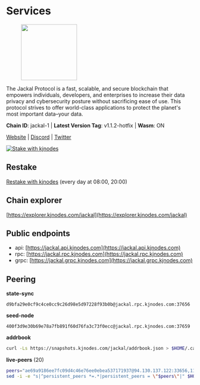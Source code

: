 # Services

<figure><img src="https://raw.githubusercontent.com/kj89/testnet_manuals/main/pingpub/logos/jackal.png" width="150" alt=""><figcaption></figcaption></figure>

The Jackal Protocol is a fast, scalable, and secure blockchain that empowers  individuals, developers, and enterprises to increase their data privacy and  cybersecurity posture without sacrificing ease of use. This protocol strives  to offer world-class applications to protect the planet's most important data–your data.

**Chain ID**: jackal-1 | **Latest Version Tag**: v1.1.2-hotfix | **Wasm**: ON

[Website](https://jackalprotocol.com) | [Discord](https://discord.com/invite/5GKym3p6rj) | [Twitter](https://twitter.com/Jackal_Protocol)

[![Stake with kjnodes](https://i.ibb.co/cr44Q8j/button-stake-with-kjnodes.png)](https://restake.app/jackal/jklvaloper1tr3wm3mdkz0tda6t7vavqnn7fe2g4un0f67xmt)

## Restake

[Restake with kjnodes](https://restake.app/jackal/jklvaloper1tr3wm3mdkz0tda6t7vavqnn7fe2g4un0f67xmt) (every day at 08:00, 20:00)
## Chain explorer
[https://explorer.kjnodes.com/jackal](https://explorer.kjnodes.com/jackal)

## Public endpoints

* api: [https://jackal.api.kjnodes.com](https://jackal.api.kjnodes.com)
* rpc: [https://jackal.rpc.kjnodes.com](https://jackal.rpc.kjnodes.com)
* grpc: [https://jackal.grpc.kjnodes.com](https://jackal.grpc.kjnodes.com)

## Peering

**state-sync**

```text
d9bfa29e0cf9c4ce0cc9c26d98e5d97228f93b0b@jackal.rpc.kjnodes.com:37656
```

**seed-node**

```text
400f3d9e30b69e78a7fb891f60d76fa3c73f0ecc@jackal.rpc.kjnodes.com:37659
```

**addrbook**
```bash
curl -Ls https://snapshots.kjnodes.com/jackal/addrbook.json > $HOME/.canine/config/addrbook.json
```

**live-peers** (20)
```bash
peers="ae69a9186ee7fc09d4c46e76ee0ebea537171937@94.130.137.122:33656,11c23c5341d0ac69f9ebb3be9afa7fe0e134ece0@94.79.54.137:28656,d9bfa29e0cf9c4ce0cc9c26d98e5d97228f93b0b@65.109.88.38:37656,9bcaee1ad957fa75f60a6dd9d8870e53220794a9@104.37.187.214:60756,519f2b648a2a8794ac33b195f39b6d836e09f8f2@131.153.154.13:26656,399068f8371dce4ae5d7cd7da2c965e765e68f4b@65.108.238.102:17556,108652f503665772ad024d9d2129a9f4fa9ffe9b@176.9.98.24:30536,c2842c76779913e05fa4256e3caab852e1782951@202.61.194.254:60756,dd3cab79ffae0aed4f519503b66e9403c69eeb14@85.237.193.101:25565,ecb163fca7436befa3a5694a7d558e89d3f04b2c@65.109.29.150:17656,9c149b35243970e1f8e0519f1f33f79f7d5bd91b@51.38.52.188:26638,588e509e3a8c1dc4ba938779bf569cd9f6f0f4be@212.23.222.109:26256,ff94a29e02de8369faf37c76d3c97684bbd51bd6@185.16.38.165:17556,ebc272824924ea1a27ea3183dd0b9ba713494f83@95.214.52.139:26906,dd7ee88ff1a81be43fb5ed12c416cd23fd065f8e@65.109.69.154:32656,d39fecbc409541de13fa644d90066d4dabe08262@95.165.89.222:24475,66ccc1f81b9922ea33fed598c77b491761d79cbb@65.108.77.250:36656,ff7ab7fdac43752163f141809b61c67eba837cb4@65.108.97.58:37656,39b55b1c49ad0994bbead006be40d9c84b0bf2d4@78.107.253.133:28656,26b6255375a592c3b0664bd474a6975f468c3785@88.99.164.158:11126"
sed -i -e "s|^persistent_peers *=.*|persistent_peers = \"$peers\"|" $HOME/.canine/config/config.toml
```
